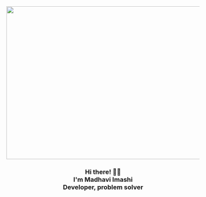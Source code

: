 <div align="center">
  <a href="https://stephenajulu.com"><img src="https://nepalseocompany.com/uploads/1600165552164610.jpg" alt="Madhavi's Header section" width="2000" height="400"></a>

  <br>
  
<h3>Hi there! 👋🤓<br>I'm Madhavi Imashi<br>Developer, problem solver</h3>
